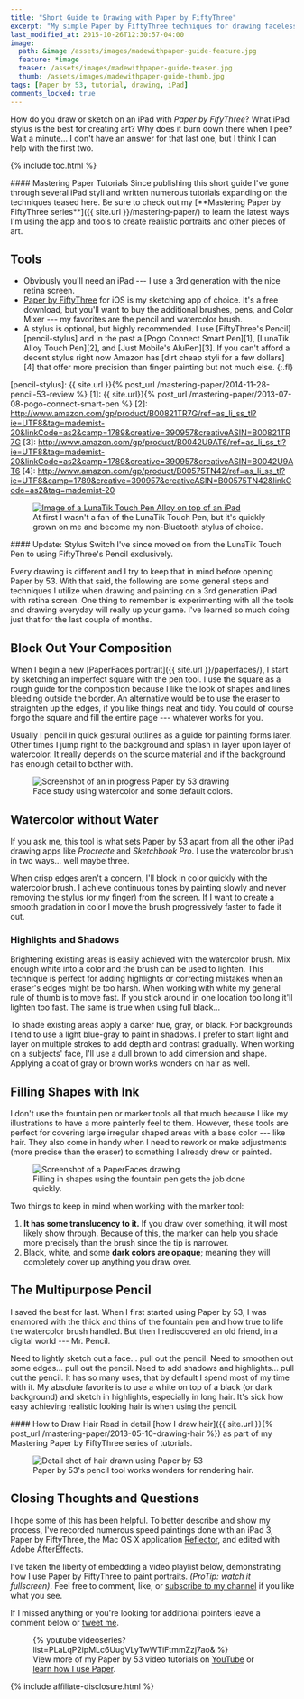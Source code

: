 ```yaml
---
title: "Short Guide to Drawing with Paper by FiftyThree"
excerpt: "My simple Paper by FiftyThree techniques for drawing faceless portraits and landscapes on an iPad."
last_modified_at: 2015-10-26T12:30:57-04:00
image: 
  path: &image /assets/images/madewithpaper-guide-feature.jpg
  feature: *image
  teaser: /assets/images/madewithpaper-guide-teaser.jpg
  thumb: /assets/images/madewithpaper-guide-thumb.jpg
tags: [Paper by 53, tutorial, drawing, iPad]
comments_locked: true
---
```


How do you draw or sketch on an iPad with *Paper by FifyThree*? What iPad stylus is the best for creating art? Why does it burn down there when I pee? Wait a minute... I don't have an answer for that last one, but I think I can help with the first two.

{% include toc.html %}

<div class="notice--warning" markdown="1">
#### Mastering Paper Tutorials
Since publishing this short guide I've gone through several iPad styli and written numerous tutorials expanding on the techniques teased here. Be sure to check out my [**Mastering Paper by FiftyThree series**]({{ site.url }}/mastering-paper/) to learn the latest ways I'm using the app and tools to create realistic portraits and other pieces of art. 
</div>

## Tools

*	Obviously you'll need an iPad --- I use a 3rd generation with the nice retina screen.
* [Paper by FiftyThree](http://www.fiftythree.com/paper/) for iOS is my sketching app of choice. It's a free download, but you'll want to buy the additional brushes, pens, and Color Mixer --- my favorites are the pencil and watercolor brush.
* A stylus is optional, but highly recommended. I use [FiftyThree's Pencil][pencil-stylus] and in the past a [Pogo Connect Smart Pen][1], [LunaTik Alloy Touch Pen][2], and [Just Mobile's AluPen][3]. If you can't afford a decent stylus right now Amazon has [dirt cheap styli for a few dollars][4] that offer more precision than finger painting but not much else.
{:.fl}

[pencil-stylus]: {{ site.url }}{% post_url /mastering-paper/2014-11-28-pencil-53-review %}
[1]: {{ site.url}}{% post_url /mastering-paper/2013-07-08-pogo-connect-smart-pen %}
[2]: http://www.amazon.com/gp/product/B00821TR7G/ref=as_li_ss_tl?ie=UTF8&tag=mademist-20&linkCode=as2&camp=1789&creative=390957&creativeASIN=B00821TR7G
[3]: http://www.amazon.com/gp/product/B0042U9AT6/ref=as_li_ss_tl?ie=UTF8&tag=mademist-20&linkCode=as2&camp=1789&creative=390957&creativeASIN=B0042U9AT6
[4]: http://www.amazon.com/gp/product/B00575TN42/ref=as_li_ss_tl?ie=UTF8&camp=1789&creative=390957&creativeASIN=B00575TN42&linkCode=as2&tag=mademist-20

<figure>
	<a href="http://www.amazon.com/gp/product/B00821TR7G/ref=as_li_ss_tl?ie=UTF8&tag=mademist-20&linkCode=as2&camp=178&creative=390957&creativeASIN=B00821TR7G"><img src="{{ site.url }}/assets/images/lunatik-touch-pen.jpg" alt="Image of a LunaTik Touch Pen Alloy on top of an iPad" /></a>
    <figcaption>At first I wasn't a fan of the LunaTik Touch Pen, but it's quickly grown on me and become my non-Bluetooth stylus of choice.</figcaption>
</figure>

<div class="notice--warning" markdown="1">
#### Update: Stylus Switch
I've since moved on from the LunaTik Touch Pen to using FiftyThree's Pencil exclusively.
</div>

Every drawing is different and I try to keep that in mind before opening Paper by 53. With that said, the following are some general steps and techniques I utilize when drawing and painting on a 3rd generation iPad with retina screen. One thing to remember is experimenting with all the tools and drawing everyday will really up your game. I've learned so much doing just that for the last couple of months.

## Block Out Your Composition

When I begin a new [PaperFaces portrait]({{ site.url }}/paperfaces/), I start by sketching an imperfect square with the pen tool. I use the square as a rough guide for the composition because I like the look of shapes and lines bleeding outside the border. An alternative would be to use the eraser to straighten up the edges, if you like things neat and tidy. You could of course forgo the square and fill the entire page --- whatever works for you.

Usually I pencil in quick gestural outlines as a guide for painting forms later. Other times I jump right to the background and splash in layer upon layer of watercolor. It really depends on the source material and if the background has enough detail to bother with.

<figure>
  <img src="{{ site.url }}/assets/images/girl-madewithpaper-in-progress.jpg" alt="Screenshot of an in progress Paper by 53 drawing" />
  <figcaption>Face study using watercolor and some default colors.</figcaption>
</figure>

## Watercolor without Water

If you ask me, this tool is what sets Paper by 53 apart from all the other iPad drawing apps like *Procreate* and *Sketchbook Pro*. I use the watercolor brush in two ways... well maybe three.

When crisp edges aren't a concern, I'll block in color quickly with the watercolor brush. I achieve continuous tones by painting slowly and never removing the stylus (or my finger) from the screen. If I want to create a smooth gradation in color I move the brush progressively faster to fade it out.

### Highlights and Shadows

Brightening existing areas is easily achieved with the watercolor brush. Mix enough white into a color and the brush can be used to lighten. This technique is perfect for adding highlights or correcting mistakes when an eraser's edges might be too harsh. When working with white my general rule of thumb is to move fast. If you stick around in one location too long it'll lighten too fast. The same is true when using full black...

To shade existing areas apply a darker hue, gray, or black. For backgrounds I tend to use a light blue-gray to paint in shadows. I prefer to start light and layer on multiple strokes to add depth and contrast gradually. When working on a subjects' face, I'll use a dull brown to add dimension and shape. Applying a coat of gray or brown works wonders on hair as well.

## Filling Shapes with Ink

I don't use the fountain pen  or marker tools all that much because I like my illustrations to have a more painterly feel to them. However, these tools are perfect for covering  large irregular shaped areas with a base color --- like hair. They also come in handy when I need to rework or make adjustments (more precise than the eraser) to something I already drew or painted.

<figure>
  <img src="{{ site.url }}/assets/images/madewithpaper-filling-shapes.jpg" alt="Screenshot of a PaperFaces drawing" />
  <figcaption>Filling in shapes using the fountain pen gets the job done quickly.</figcaption>
</figure>

Two things to keep in mind when working with the marker tool:

1.	**It has some translucency to it.** If you draw over something, it will most likely show through. Because of this, the marker can  help you shade more precisely than the  brush since the tip is narrower.
2.	Black, white, and some **dark colors are opaque**; meaning they will completely cover up anything you draw over.

## The Multipurpose Pencil

I saved the best for last. When I first started using Paper by 53, I was enamored with the thick and thins of the fountain pen and how true to life the watercolor brush handled. But then I rediscovered an old friend, in a digital world --- Mr. Pencil.

Need to lightly sketch out a face... pull out the pencil. Need to smoothen out some edges... pull out the pencil. Need to add shadows and highlights... pull out the pencil. It has so many uses, that by default I spend most of my time with it. My absolute favorite is to use a white on top of a black (or dark background) and sketch in highlights, especially in long hair. It's sick how easy achieving realistic looking hair is when using the pencil.

<div class="notice--info" markdown="1">
#### How to Draw Hair
Read in detail [how I draw hair]({{ site.url }}{% post_url /mastering-paper/2013-05-10-drawing-hair %}) as part of my Mastering Paper by FiftyThree series of tutorials.
</div>

<figure>
  <img src="{{ site.url }}/assets/images/madewithpaper-hair-detail.jpg" alt="Detail shot of hair drawn using Paper by 53" />
  <figcaption>Paper by 53's pencil tool works wonders for rendering hair.</figcaption>
</figure>

## Closing Thoughts and Questions

I hope some of this has been helpful. To better describe and show my process, I've recorded numerous speed paintings done with an iPad 3, Paper by FiftyThree, the Mac OS X application [Reflector](http://reflectorapp.com/), and edited with Adobe AfterEffects. 

I've taken the liberty of embedding a video playlist below, demonstrating how I use Paper by FiftyThree to paint portraits. *(ProTip: watch it fullscreen)*. Feel free to comment, like, or [subscribe to my channel](https://www.youtube.com/user/anotherjpeg "Subscribe to Michael Rose's YouTube Channel") if you like what you see.

If I missed anything or you're looking for additional pointers leave a comment below or [tweet me](http://twitter.com/mmistakes).

<figure class="large">
  {% youtube videoseries?list=PLaLqP2ipMLc6UugVLyTwWTiFtmmZzj7ao&amp; %}
  <figcaption>View more of my Paper by 53 video tutorials on <a href="https://www.youtube.com/user/anotherjpeg" title="Michael Rose's YouTube Channel">YouTube</a> or <a href="{{ site.url }}/mastering-paper/">learn how I use Paper</a>.</figcaption>
</figure>

{% include affiliate-disclosure.html %}
